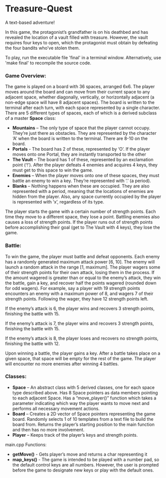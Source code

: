 # Treasure-Quest
A text-based adventure!

In this game, the protagonist’s grandfather is on his deathbed and has revealed the location of a vault
filled with treasure. However, the vault requires four keys to open, which the protagonist
must obtain by defeating the four bandits who’ve stolen them.

To play, run the executable file 'final' in a terminal window. Alternatively, use 'make final' to recompile the source code.

### Game Overview:
The game is played on a board with 36 spaces, arranged 6x6. The player moves around the
board and can move from their current space to any adjacent space, whether diagonally,
vertically, or horizontally adjacent (a non-edge space will have 8 adjacent spaces). The
board is written to the terminal after each turn, with each space represented by a single
character.
There are 5 different types of spaces, each of which is a derived subclass of a master **Space** class:
* **Mountains** – The only type of space that the player cannot occupy. They’re just there
as obstacles. They are represented by the character ‘A’ when the board is written to
the terminal. There are 8-10 on the board.
* **Portals** - The board has 2 of these, represented by ‘O’. If the player moves onto one
Portal, they are instantly transported to the other
* **The Vault** – The board has 1 of these, represented by an exclamation point (‘!’). After
the player defeats 4 enemies and acquires 4 keys, they must get to this space to win
the game.
* **Enemies** – When the player moves onto one of these spaces, they must battle an
enemy to win a key. They’re represented with ‘.’ (a period).
* **Blanks** – Nothing happens when these are occupied. They are also represented with
a period, meaning that the locations of enemies are hidden from the player.
Also, any space currently occupied by the player is represented with ‘x’, regardless of its
type.

The player starts the game with a certain number of strength points. Each time they move
to a different space, they lose a point. Battling enemies also causes a loss of strength points.
If the player runs out of strength points before accomplishing their goal (get to The Vault
with 4 keys), they lose the game.

### Battle:
To win the game, the player must battle and defeat opponents. Each enemy has a randomly
generated maximum attack power [6, 10]. The enemy will launch a random attack in the
range [1, maximum].
The player wagers some of their strength points for their own attack, losing them in the
process. If the amount wagered is greater than or equal to the enemy’s attack, they win the
battle, gain a key, and recover half the points wagered (rounded down for odd wagers).
For example, say a player with 19 strength points encounters an enemy with a maximum
power of 8, and wagers 7 of their strength points. Following the wager, they have 12
strength points left.

If the enemy’s attack is 6, the player wins and recovers 3 strength points, finishing the
battle with 15.

If the enemy’s attack is 7, the player wins and recovers 3 strength points, finishing the
battle with 15.

If the enemy’s attack is 8, the player loses and recovers no strength points, finishing the
battle with 12.

Upon winning a battle, the player gains a key.
After a battle takes place on a given space, that space will be empty for the rest of the game.
The player will encounter no more enemies after winning 4 battles.

### Classes:
* **Space** – An abstract class with 5 derived classes, one for each space type described
above. Has 8 Space pointers as data members pointing to each adjacent Space. Has a
“move_player()” function which takes a parameter indicating which way the player
wants to move next and performs all necessary movement actions.
* **Board** – Creates a 2D vector of Space pointers representing the game board.
Randomly selects 1 of 10 templates from a text file to build the board from. Returns
the player’s starting position to the main function and then has no more
involvement.
* **Player** – Keeps track of the player’s keys and strength points.

main.cpp Functions:
* **getMove()** - Gets player’s move and returns a char representing it
* **map_keys()** - The game is intended to be played with a number pad, so the default
control keys are all numbers. However, the user is prompted before the game to
designate new keys or play with the default ones.

